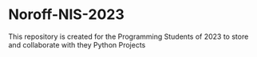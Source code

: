 # Noroff-NIS-2023
This repository is created for the Programming Students of 2023 to store and collaborate with they Python Projects
